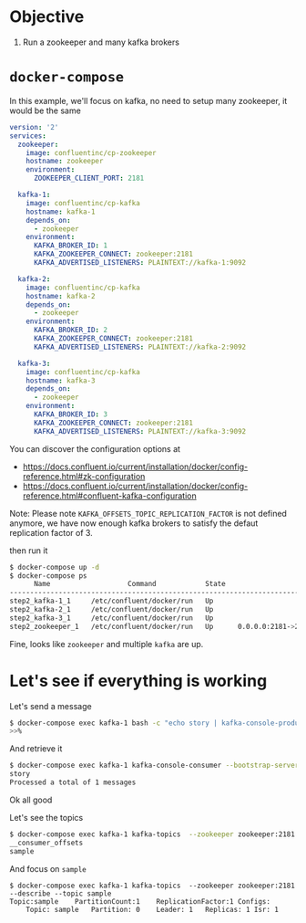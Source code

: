# Objective

1. Run a zookeeper and many kafka brokers

# `docker-compose`

In this example, we'll focus on kafka, no need to setup many zookeeper, it would be the same

```yml
version: '2'
services:
  zookeeper:
    image: confluentinc/cp-zookeeper
    hostname: zookeeper
    environment:
      ZOOKEEPER_CLIENT_PORT: 2181

  kafka-1:
    image: confluentinc/cp-kafka
    hostname: kafka-1
    depends_on:
      - zookeeper
    environment:
      KAFKA_BROKER_ID: 1
      KAFKA_ZOOKEEPER_CONNECT: zookeeper:2181
      KAFKA_ADVERTISED_LISTENERS: PLAINTEXT://kafka-1:9092

  kafka-2:
    image: confluentinc/cp-kafka
    hostname: kafka-2
    depends_on:
      - zookeeper
    environment:
      KAFKA_BROKER_ID: 2
      KAFKA_ZOOKEEPER_CONNECT: zookeeper:2181
      KAFKA_ADVERTISED_LISTENERS: PLAINTEXT://kafka-2:9092

  kafka-3:
    image: confluentinc/cp-kafka
    hostname: kafka-3
    depends_on:
      - zookeeper
    environment:
      KAFKA_BROKER_ID: 3
      KAFKA_ZOOKEEPER_CONNECT: zookeeper:2181
      KAFKA_ADVERTISED_LISTENERS: PLAINTEXT://kafka-3:9092
```

You can discover the configuration options at

* https://docs.confluent.io/current/installation/docker/config-reference.html#zk-configuration
* https://docs.confluent.io/current/installation/docker/config-reference.html#confluent-kafka-configuration

Note: Please note `KAFKA_OFFSETS_TOPIC_REPLICATION_FACTOR` is not defined anymore, we have now enough kafka brokers to satisfy the defaut replication factor of 3.

then run it

```sh
$ docker-compose up -d
$ docker-compose ps
      Name                   Command            State                     Ports
--------------------------------------------------------------------------------------------------
step2_kafka-1_1     /etc/confluent/docker/run   Up
step2_kafka-2_1     /etc/confluent/docker/run   Up
step2_kafka-3_1     /etc/confluent/docker/run   Up
step2_zookeeper_1   /etc/confluent/docker/run   Up      0.0.0.0:2181->2181/tcp, 2888/tcp, 3888/tcp
```

Fine, looks like `zookeeper` and multiple `kafka` are up.


# Let's see if everything is working

Let's send a message
```sh
$ docker-compose exec kafka-1 bash -c "echo story | kafka-console-producer --broker-list localhost:9092 --topic sample"
>>%
```

And retrieve it

```sh
$ docker-compose exec kafka-1 kafka-console-consumer --bootstrap-server localhost:9092 --topic sample --from-beginning --max-messages=1
story
Processed a total of 1 messages
```

Ok all good

Let's see the topics

```sh
$ docker-compose exec kafka-1 kafka-topics  --zookeeper zookeeper:2181 --list
__consumer_offsets
sample
```

And focus on `sample`

```
$ docker-compose exec kafka-1 kafka-topics  --zookeeper zookeeper:2181 --describe --topic sample
Topic:sample	PartitionCount:1	ReplicationFactor:1	Configs:
	Topic: sample	Partition: 0	Leader: 1	Replicas: 1	Isr: 1
```    

